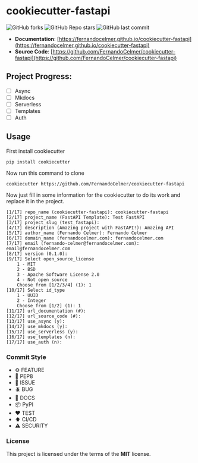 # cookiecutter-fastapi

![GitHub forks](https://img.shields.io/github/forks/FernandoCelmer/cookiecutter-fastapi?label=Forks&style=flat-square)
![GitHub Repo stars](https://img.shields.io/github/stars/FernandoCelmer/cookiecutter-fastapi?label=Stars&style=flat-square)
![GitHub last commit](https://img.shields.io/github/last-commit/FernandoCelmer/cookiecutter-fastapi?style=flat-square)

- **Documentation**: [https://fernandocelmer.github.io/cookiecutter-fastapi](https://fernandocelmer.github.io/cookiecutter-fastapi)
- **Source Code**: [https://github.com/FernandoCelmer/cookiecutter-fastapi](https://github.com/FernandoCelmer/cookiecutter-fastapi)

## Project Progress:

- [ ] Async
- [ ] Mkdocs
- [ ] Serverless
- [ ] Templates
- [ ] Auth

## Usage

First install cookiecutter

    pip install cookiecutter

Now run this command to clone

    cookiecutter https://github.com/FernandoCelmer/cookiecutter-fastapi

Now just fill in some information for the cookiecutter to do its work and replace it in the project.

    [1/17] repo_name (cookiecutter-fastapi): cookiecutter-fastapi
    [2/17] project_name (FastAPI Template): Test FastAPI 
    [3/17] project_slug (test_fastapi): 
    [4/17] description (Amazing project with FastAPI!): Amazing API
    [5/17] author_name (Fernando Celmer): Fernando Celmer
    [6/17] domain_name (fernandocelmer.com): fernandocelmer.com
    [7/17] email (fernando-celmer@fernandocelmer.com): email@fernandocelmer.com
    [8/17] version (0.1.0): 
    [9/17] Select open_source_license
        1 - MIT
        2 - BSD
        3 - Apache Software License 2.0
        4 - Not open source
        Choose from [1/2/3/4] (1): 1
    [10/17] Select id_type
        1 - UUID
        2 - Integer
        Choose from [1/2] (1): 1
    [11/17] url_documentation (#): 
    [12/17] url_source_code (#): 
    [13/17] use_async (y): 
    [14/17] use_mkdocs (y): 
    [15/17] use_serverless (y): 
    [16/17] use_templates (n): 
    [17/17] use_auth (n):

### Commit Style

- ⚙️ FEATURE
- 📝 PEP8
- 📌 ISSUE
- 🪲 BUG
- 📘 DOCS
- 📦 PyPI
- ❤️️ TEST
- ⬆️ CI/CD
- ⚠️ SECURITY

### License

This project is licensed under the terms of the **MIT** license.
